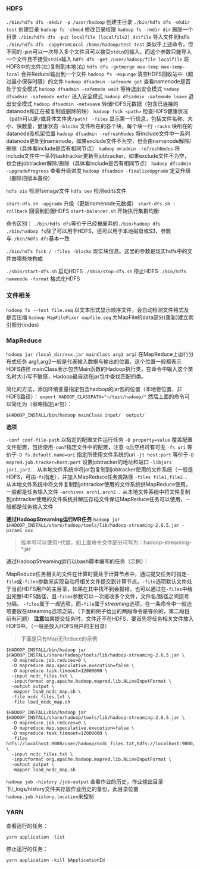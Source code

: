 
### HDFS ###

`./bin/hdfs dfs -mkdir -p /user/hadoop` 创建主目录
`./bin/hdfs dfs -mkdir test` 创建目录
`hadoop fs -chmod` 修改目录权限
`hadoop fs -rmdir dir` 删除一个目录
`./bin/hdfs dfs -put localfile [localfile2] dstfile` 导入文件到hdfs
`./bin/hdfs dfs -copyFromLocal /home/hadoop/test test` 类似于上述命令，但不同的`-put`可以一次导入多个文件且可以接受`stdin`的输入。而这个参数只能导入一个文件且不接受`stdin`输入
`hdfs dfs -get /user/hadoop/file localfile` 将HDFS中的文件(左)复制到本地(右)
`hdfs dfs -getmerge max-temp max-temp-local` 合并Reduce输出到一个文件
`hadoop fs -expunge` 清空HDFS回收站中（超过最小保存时限）的文件
`hadoop dfsadmin -safemode get` 查看namenode是否处于安全模式
`hadoop dfsadmin -safemode wait` 等待退出安全模式
`hadoop dfsadmin -safemode enter` 进入安全模式
`hadoop dfsadmin -safemode leave` 退出安全模式
`hadoop dfsadmin -metasave` 转储HDFS元数据（包含已连接的datanode和正在被复制或删除的块）
`hadoop fsck <path>` 检查HDFS健康状况（path可以是`/`或具体文件夹`/path`）
  `-files` 显示第一行信息，包括文件名称、大小、快数量、健康状态
  `-blocks` 文件所在的各个块，每个块一行
  `-racks` 块所在的datanode及机架位置
`hadoop dfsadmin -refreshNodes` 将include文件中一系列datanode更新到namenode，如果exclude文件不为空，也会由namenode解除/删除（具体看include是否有相同节点）
`hadoop mradmin -refreshNodes` 将include文件中一系列tasktracker更新至jobtracker，如果exclude文件不为空，也会由jobtracker解除/删除（具体看include是否有相同节点）
`hadoop dfsadmin -upgradeProgress` 查看升级进度
`hadoop dfsadmin -finalizeUpgrade` 定妥升级（删除旧版本备份）


`hdfs oiv` 检测fsimage文件
`hdfs oev` 检测edits文件

`start-dfs.sh -upgrade` 升级（更新namenode元数据）
`start-dfs.sh -rollback` 回滚到旧版HDFS
`start-balancer.sh` 开始执行集群均衡


命令区别：
`./bin/hdfs dfs`等价于已经被废弃的`./bin/hadoop dfs`
`./bin/hadoop fs`除了可以用于HDFS，还可以用于本地磁盘或S3，参数与`./bin/hdfs dfs`基本一致

`./bin/hdfs fsck / -files -blocks` 现实块信息。这里的参数是现实hdfs中的文件由哪些块构成

`./sbin/start-dfs.sh` 启动HDFS
`./sbin/stop-dfs.sh` 停止HDFS
`./bin/hdfs namenode -format` 格式化HDFS

### 文件相关 ###

`hadoop fs --text file.seq` 以文本形式显示顺序文件，会自动检测文件格式及是否压缩
`hadoop MapFileFixer mapfile.seq` 为MapFile的data部分(重新)建立索引部分(index)

### MapReduce ###

`hadoop jar /local_dir/xxx.jar mainClass arg1 arg2` 在MapReduce上运行分布式任务
  arg1,arg2一般是代表输入数据与输出的位置，这个位置一般都表示HDFS路径
  mainClass表示包含Main函数的Hadoop执行类，在命令中输入这个类名时大小写不敏感，Hadoop最自动在jar包中查找匹配的类。

简化的方法，添加环境变量指定包含hadoop的jar包的位置（本地卷位置，非HDFS路径）：
`export HADOOP_CLASSPATH="~/test/hadoop/"`
然后上面的命令可以简化为（省略指定jar包）：

    $HADOOP_INSTALL/bin/hadoop mainClass input/  output/

**选项**

`-conf conf-file-path` 以指定的配置文件运行任务
`-D property=value` 覆盖配置文件配置，包括使用`-conf`指定文件中的配置，注意`-D`后空格可有可无
`-fs uri` 等价于`-D fs.default.name=uri` 指定所使用文件系统的uri
`-jt host:port` 等价于`-D mapred.job.tracker=host:port` 设置jobtracker的地址和端口
`-libjars jar1,jar2..` 从本地文件系统中将jar包复制到jobtracker使用的文件系统（一般是HDFS，可由`-fs`指定），并加入MapReduce任务类路径
`-files file1,file2..` 从本地文件系统中将文件复制到jobtracker使用的文件系统供MapReduce使用，一般都是任务输入文件
`-archives arch1,arch2..` 从本地文件系统中将文件复制到jobtracker使用的文件系统并解压存档文件保证MapReduce任务可以使用，一般都是任务输入文件

**通过HadoopStreaming运行MR任务**
`hadoop jar $HADOOP_INSTALL/share/hadoop/tools/lib/hadoop-streaming-2.6.5.jar -param1 xxx `

> 版本号可以使用`*`代替，如上面命令文件部分可写为：hadoop-streaming-*.jar

通过HadoopStreaming运行以bash脚本编写的任务（示例）：

MapReduce任务相关的文件在计算时要处于计算节点中，通过提交任务时指定`-file`或`-files`参数来实现自动将相关文件提交到计算节点。`-file`选项默认文件处于当前HDFS用户的主目录，如果在其中找不到会报错，也可以通过在`-files`中给出完整HDFS路径，且`-files`参数可以一次接收多个文件，文件名/路径之间逗号分隔。
`-files`属于*一般*选项，而`-file`属于*streaming*选项，在一条命令中一般选项要放在streaming选项之前。（下面的例子给出的两段命令是等价的，第二段目前有问题）
**注意**如果提交任务时，文件还不在HDFS，要首先将任务相关文件放入HDFS中。（一般是放入HDFS用户的主目录）

> 下面是只有Map无Reduce的示例

    $HADOOP_INSTALL/bin/hadoop jar $HADOOP_INSTALL/share/hadoop/tools/lib/hadoop-streaming-2.6.5.jar \
      -D mapreduce.job.reduces=0 \
      -D mapreduce.map.speculative.execution=false \
      -D mapreduce.task.timeout=12000000 \
      -input ncdc_files.txt \
      -inputformat org.apache.hadoop.mapred.lib.NLineInputFormat \
      -output output \
      -mapper load_ncdc_map.sh \
      -file ncdc_files.txt \
      -file load_ncdc_map.sh

    $HADOOP_INSTALL/bin/hadoop jar $HADOOP_INSTALL/share/hadoop/tools/lib/hadoop-streaming-2.6.5.jar \
      -D mapreduce.job.reduces=0 \
      -D mapreduce.map.speculative.execution=false \
      -D mapreduce.task.timeout=12000000 \
      -files hdfs://localhost:9000/user/hadoop/ncdc_files.txt,hdfs://localhost:9000/user/hadoop/load_ncdc_map.sh \
      -input ncdc_files.txt \
      -inputformat org.apache.hadoop.mapred.lib.NLineInputFormat \
      -output output \
      -mapper load_ncdc_map.sh

`hadoop job -history /job-output` 查看作业的历史，作业输出目录下/_logs/history文件夹存放作业历史的备份，此目录位置`hadoop.job.history.location`来控制

### YARN ###

查看运行的任务：

    yarn application -list

停止运行的任务：

    yarn application -kill $ApplicationId
